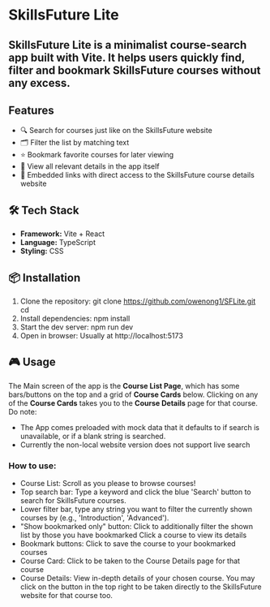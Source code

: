 # SkillsFuture Lite
## SkillsFuture Lite is a minimalist course-search app built with Vite. It helps users quickly find, filter and bookmark SkillsFuture courses without any excess. 

## Features
- 🔍 Search for courses just like on the SkillsFuture website
- 🗂️ Filter the list by matching text
- ⭐ Bookmark favorite courses for later viewing
- 📅 View all relevant details in the app itself
- 📱 Embedded links with direct access to the SkillsFuture course details website

## 🛠️ Tech Stack
- **Framework:** Vite + React 
- **Language:** TypeScript
- **Styling:** CSS 

## 📦 Installation
1. Clone the repository:
git clone https://github.com/owenong1/SFLite.git
cd <your-repo>
2. Install dependencies:
npm install   
3. Start the dev server:
npm run dev   
4. Open in browser:
Usually at http://localhost:5173

## 🎮 Usage
The Main screen of the app is the **Course List Page**, which has some bars/buttons on the top and a grid of **Course Cards** below. Clicking on any of the **Course Cards** takes you to the **Course Details** page for that course.
Do note:
- The App comes preloaded with mock data that it defaults to if search is unavailable, or if a blank string is searched.
- Currently the non-local website version does not support live search 

### How to use:
- Course List: Scroll as you please to browse courses!
- Top search bar: Type a keyword and click the blue 'Search' button to search for SkillsFuture courses.
- Lower filter bar, type any string you want to filter the currently shown courses by (e.g., 'Introduction', 'Advanced').
- "Show bookmarked only" button: Click to additionally filter the shown list by those you have bookmarked
Click a course to view its details
- Bookmark buttons: Click to save the course to your bookmarked courses
- Course Card: Click to be taken to the Course Details page for that course
- Course Details: View in-depth details of your chosen course. You may click on the button in the top right to be taken directly to the SkillsFuture website for that course too.


